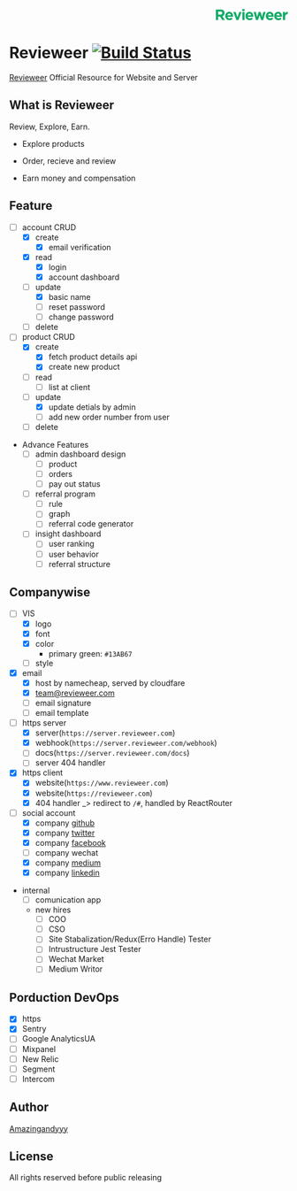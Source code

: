 <div align="right">
    <img height='20px' src='https://github.com/amazingandyyy/revieweer/blob/master/client/src/assets/svgs/logo-long.svg?raw=true'/>
</div>

# Revieweer [![Build Status](https://travis-ci.com/amazingandyyy/revieweer.svg?token=C7NJ8bT8vb8dmq7fMDsa&branch=master)](https://travis-ci.com/amazingandyyy/revieweer)
[Revieweer](http://www.revieweer.com) Official Resource for Website and Server

## What is Revieweer

Review, Explore, Earn.

- Explore products

- Order, recieve and review

- Earn money and compensation

## Feature

- [ ] account CRUD
  - [x] create
    - [x] email verification
  - [x] read
    - [x] login
    - [x] account dashboard
  - [ ] update
    - [x] basic name
    - [ ] reset password
    - [ ] change password
  - [ ] delete
- [ ] product CRUD
  - [x] create
    - [x] fetch product details api
    - [x] create new product
  - [ ] read
    - [ ] list at client
  - [ ] update
    - [x] update detials by admin
    - [ ] add new order number from user
  - [ ] delete
- Advance Features
  - [ ] admin dashboard design
    - [ ] product
    - [ ] orders
    - [ ] pay out status
  - [ ] referral program
    - [ ] rule
    - [ ] graph
    - [ ] referral code generator
  - [ ] insight dashboard
    - [ ] user ranking
    - [ ] user behavior
    - [ ] referral structure

## Companywise

- [ ] VIS
  - [x] logo
  - [x] font
  - [x] color
    - primary green: `#13AB67`
  - [ ] style
- [x] email
  - [x] host by namecheap, served by cloudfare
  - [x] team@revieweer.com
  - [ ] email signature
  - [ ] email template
- [ ] https server
  - [x] server(`https://server.revieweer.com`)
  - [x] webhook(`https://server.revieweer.com/webhook`)
  - [ ] docs(`https://server.revieweer.com/docs`)
  - [ ] server 404 handler
- [x] https client
  - [x] website(`https://www.revieweer.com`)
  - [x] website(`https://revieweer.com`)
  - [x] 404 handler _> redirect to `/#`, handled by ReactRouter
- [ ] social account
  - [x] company [github](https://github.com/revieweer)
  - [x] company [twitter](https://twitter.com/revieweer_team)
  - [x] company [facebook](https://facebook.com/revieweer)
  - [ ] company wechat
  - [x] company [medium](https://medium.com/revieweer)
  - [x] company [linkedin](https://www.linkedin.com/company/revieweer/)
- internal
  - [ ] comunication app
  - new hires
    - [ ] COO
    - [ ] CSO
    - [ ] Site Stabalization/Redux(Erro Handle) Tester
    - [ ] Intrustructure Jest Tester
    - [ ] Wechat Market
    - [ ] Medium Writor

## Porduction DevOps

- [x] https
- [x] Sentry
- [ ] Google AnalyticsUA
- [ ] Mixpanel
- [ ] New Relic
- [ ] Segment
- [ ] Intercom

## Author

[Amazingandyyy](amazingandyyy.github.io)

## License

All rights reserved before public releasing